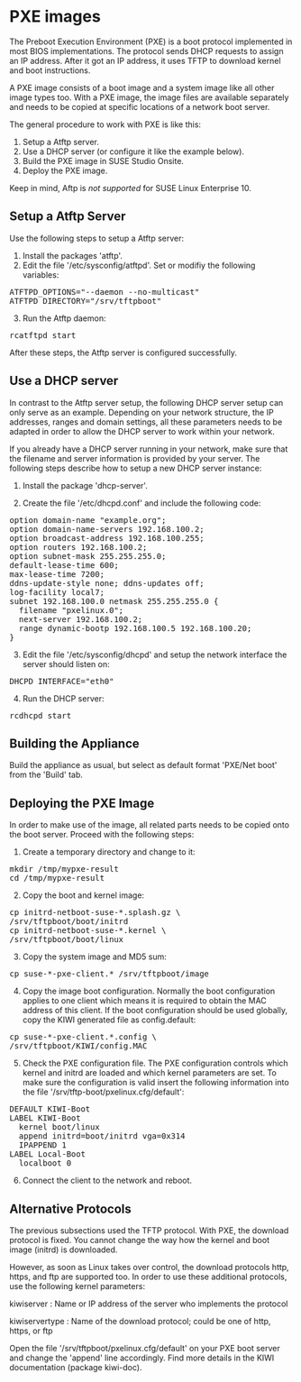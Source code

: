 # PXE images

The Preboot Execution Environment (PXE) is a boot protocol implemented in most BIOS
implementations. The protocol sends DHCP requests to assign an IP address. After it
got an IP address, it uses TFTP to download kernel and boot instructions.

A PXE image consists of a boot image and a system image like all other image types too.
With a PXE image, the image files are available separately and needs to be copied at
specific locations of a network boot server. 

The general procedure to work with PXE is like this:

1. Setup a Atftp server.
2. Use a DHCP server (or configure it like the example below).
3. Build the PXE image in SUSE Studio Onsite.
4. Deploy the PXE image.

Keep in mind, Aftp is *not supported* for SUSE Linux Enterprise 10.

## Setup a Atftp Server

Use the following steps to setup a Atftp server:

1. Install the packages 'atftp'.
2. Edit the file '/etc/sysconfig/atftpd'. Set or modifiy the following variables:
<pre>ATFTPD_OPTIONS="--daemon --no-multicast"
ATFTPD_DIRECTORY="/srv/tftpboot"</pre>
3. Run the Atftp daemon:
<pre>rcatftpd start</pre>

After these steps, the Atftp server is configured successfully.

## Use a DHCP server

In contrast to the Atftp server setup, the following DHCP server setup can only serve as
an example. Depending on your network structure, the IP addresses, ranges and domain settings,
all these parameters needs to be adapted in order to allow the DHCP server to work within your network.

If you already have a DHCP server running in your network, make sure that the filename and
server information is provided by your server. The following steps describe how to setup
a new DHCP server instance:

1. Install the package 'dhcp-server'.

2. Create the file '/etc/dhcpd.conf' and include the following code:
<pre>option domain-name "example.org";
option domain-name-servers 192.168.100.2;
option broadcast-address 192.168.100.255;
option routers 192.168.100.2;
option subnet-mask 255.255.255.0;
default-lease-time 600;
max-lease-time 7200;
ddns-update-style none; ddns-updates off;
log-facility local7;
subnet 192.168.100.0 netmask 255.255.255.0 {
  filename "pxelinux.0";
  next-server 192.168.100.2;
  range dynamic-bootp 192.168.100.5 192.168.100.20;
}</pre>

3. Edit the file '/etc/sysconfig/dhcpd' and setup the network interface the server should listen on:
<pre>DHCPD_INTERFACE="eth0"</pre>

4. Run the DHCP server:
<pre>rcdhcpd start</pre>


## Building the Appliance

Build the appliance as usual, but select as default format 'PXE/Net boot' from the 'Build' tab.


## Deploying the PXE Image

In order to make use of the image, all related parts needs to be copied
onto the boot server. Proceed with the following steps:

1. Create a temporary directory and change to it:
<pre>mkdir /tmp/mypxe-result
cd /tmp/mypxe-result</pre>

2. Copy the boot and kernel image:
<pre>cp initrd-netboot-suse-*.splash.gz \
/srv/tftpboot/boot/initrd
cp initrd-netboot-suse-*.kernel \
/srv/tftpboot/boot/linux</pre>

3. Copy the system image and MD5 sum:
<pre>cp suse-*-pxe-client.* /srv/tftpboot/image</pre>

4. Copy the image boot configuration. Normally the boot configuration applies to one
client which means it is required to obtain the MAC address of this client. If the boot
configuration should be used globally, copy the KIWI generated file as config.default:
<pre>cp suse-*-pxe-client.*.config \
/srv/tftpboot/KIWI/config.MAC</pre>

5. Check the PXE configuration file. The PXE configuration controls which kernel and initrd are loaded and which kernel parameters are set. To make sure the configuration is valid insert the following information into the file '/srv/tftp-boot/pxelinux.cfg/default':
<pre>DEFAULT KIWI-Boot
LABEL KIWI-Boot
  kernel boot/linux
  append initrd=boot/initrd vga=0x314
  IPAPPEND 1
LABEL Local-Boot
  localboot 0</pre>

6. Connect the client to the network and reboot.


## Alternative Protocols

The previous subsections used the TFTP protocol. With PXE, the download protocol is fixed. 
You cannot change the way how the kernel and boot image (initrd) is downloaded.

However, as soon as Linux takes over control, the download protocols http, https, and ftp
are supported too. In order to use these additional protocols, use the following kernel
parameters:

kiwiserver
: Name or IP address of the server who implements the protocol

kiwiservertype
: Name of the download protocol; could be one of http, https, or ftp

Open the file '/srv/tftpboot/pxelinux.cfg/default' on your PXE boot server and change
the 'append' line accordingly. Find more details in the KIWI documentation (package
kiwi-doc).

